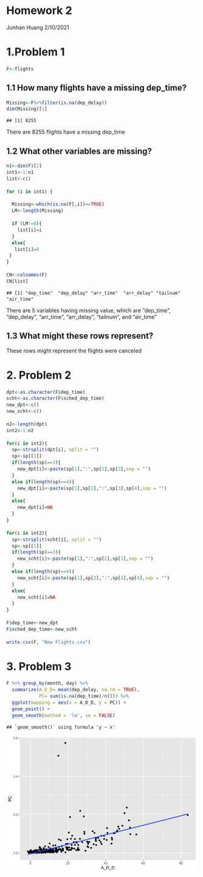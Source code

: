 Homework 2
================
Junhan Huang
2/10/2021

# 1.Problem 1

``` r
F<-flights
```

## 1.1 How many flights have a missing dep\_time?

``` r
Missing<-F%>%filter(is.na(dep_delay))
dim(Missing)[1]
```

    ## [1] 8255

There are 8255 flights have a missing dep\_time

## 1.2 What other variables are missing?

``` r
n1<-dim(F)[2]
int1<-1:n1
list<-c()

for (i in int1) {
  
  Missing<-which(is.na(F[,i])==TRUE)
  LM<-length(Missing)
  
  if (LM!=0){
    list[i]=i
  }
  else{
   list[i]=0
 }
}

CN<-colnames(F)
CN[list]
```

    ## [1] "dep_time"  "dep_delay" "arr_time"  "arr_delay" "tailnum"   "air_time"

There are 5 variables having missing value, which are “dep\_time”,
“dep\_delay”, “arr\_time”, “arr\_delay”, “tailnum”, and “air\_time”

## 1.3 What might these rows represent?

These rows might represent the flights were canceled

# 2\. Problem 2

``` r
dpt<-as.character(F$dep_time)
scht<-as.character(F$sched_dep_time)
new_dpt<-c()
new_scht<-c()

n2<-length(dpt)
int2<-1:n2

for(i in int2){
  sp<-strsplit(dpt[i], split = "")
  sp<-sp[[1]]
  if(length(sp)==3){
    new_dpt[i]<-paste(sp[1],":",sp[2],sp[3],sep = "")
  }
  else if(length(sp)==4){
    new_dpt[i]<-paste(sp[1],sp[2],":",sp[3],sp[4],sep = "")
  }
  else{
    new_dpt[i]=NA
  }
}

for(i in int2){
  sp<-strsplit(scht[i], split = "")
  sp<-sp[[1]]
  if(length(sp)==3){
    new_scht[i]<-paste(sp[1],":",sp[2],sp[3],sep = "")
  }
  else if(length(sp)==4){
    new_scht[i]<-paste(sp[1],sp[2],":",sp[3],sp[4],sep = "")
  }
  else{
    new_scht[i]=NA
  }
}

F$dep_time<-new_dpt
F$sched_dep_time<-new_scht

write.csv(F, "New Flights.csv")
```

# 3\. Problem 3

``` r
F %>% group_by(month, day) %>%
  summarize(A_D_D= mean(dep_delay, na.rm = TRUE),
            PC= sum(is.na(dep_time)/n())) %>%
  ggplot(mapping = aes(x = A_D_D, y = PC)) +
  geom_point() +
  geom_smooth(method = 'lm', se = FALSE)
```

    ## `geom_smooth()` using formula 'y ~ x'

![](Homework-2_files/figure-gfm/unnamed-chunk-5-1.png)<!-- -->

